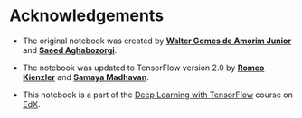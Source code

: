 # Acknowledgements

* The original notebook was created by [**Walter Gomes de Amorim Junior**](https://br.linkedin.com/in/walter-gomes-de-amorim-junior-624726121) and [**Saeed Aghabozorgi**](https://www.linkedin.com/in/saeedaghabozorgi).

* The notebook was updated to TensorFlow version 2.0 by [**Romeo Kienzler**](https://www.linkedin.com/in/romeo-kienzler-089b4557) and [**Samaya Madhavan**](https://www.linkedin.com/in/samaya-madhavan).

* This notebook is a part of the [Deep Learning with TensorFlow](https://courses.edx.org/courses/course-v1:IBM+DL0120EN+3T2018/course/) course on [EdX](https://courses.edx.org/login?next=/dashboard).
